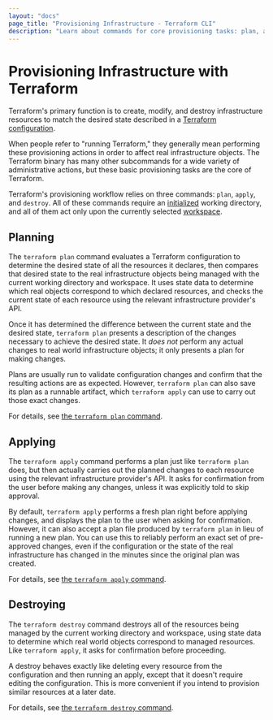 ```yaml
---
layout: "docs"
page_title: "Provisioning Infrastructure - Terraform CLI"
description: "Learn about commands for core provisioning tasks: plan, apply, and destroy."
---
```


# Provisioning Infrastructure with Terraform

Terraform's primary function is to create, modify, and destroy infrastructure
resources to match the desired state described in a
[Terraform configuration](/docs/language/index.html).

When people refer to "running Terraform," they generally mean performing these
provisioning actions in order to affect real infrastructure objects. The
Terraform binary has many other subcommands for a wide variety of administrative
actions, but these basic provisioning tasks are the core of Terraform.

Terraform's provisioning workflow relies on three commands: `plan`, `apply`, and
`destroy`. All of these commands require an
[initialized](/docs/cli/init/index.html) working directory, and all of them act
only upon the currently selected [workspace](/docs/cli/workspaces/index.html).

## Planning

The `terraform plan` command evaluates a Terraform configuration to determine
the desired state of all the resources it declares, then compares that desired
state to the real infrastructure objects being managed with the current working
directory and workspace. It uses state data to determine which real objects
correspond to which declared resources, and checks the current state of each
resource using the relevant infrastructure provider's API.

Once it has determined the difference between the current state and the desired
state, `terraform plan` presents a description of the changes necessary to
achieve the desired state. It _does not_ perform any actual changes to real
world infrastructure objects; it only presents a plan for making changes.

Plans are usually run to validate configuration changes and confirm that the
resulting actions are as expected. However, `terraform plan` can also save its
plan as a runnable artifact, which `terraform apply` can use to carry out those
exact changes.

For details, see [the `terraform plan` command](/docs/cli/commands/plan.html).

## Applying

The `terraform apply` command performs a plan just like `terraform plan` does,
but then actually carries out the planned changes to each resource using the
relevant infrastructure provider's API. It asks for confirmation from the user
before making any changes, unless it was explicitly told to skip approval.

By default, `terraform apply` performs a fresh plan right before applying
changes, and displays the plan to the user when asking for confirmation.
However, it can also accept a plan file produced by `terraform plan` in lieu of
running a new plan. You can use this to reliably perform an exact set of
pre-approved changes, even if the configuration or the state of the real
infrastructure has changed in the minutes since the original plan was created.

For details, see [the `terraform apply` command](/docs/cli/commands/apply.html).

## Destroying

The `terraform destroy` command destroys all of the resources being managed by
the current working directory and workspace, using state data to determine which
real world objects correspond to managed resources. Like `terraform apply`, it
asks for confirmation before proceeding.

A destroy behaves exactly like deleting every resource from the configuration
and then running an apply, except that it doesn't require editing the
configuration. This is more convenient if you intend to provision similar
resources at a later date.

For details, see [the `terraform destroy` command](/docs/cli/commands/destroy.html).
